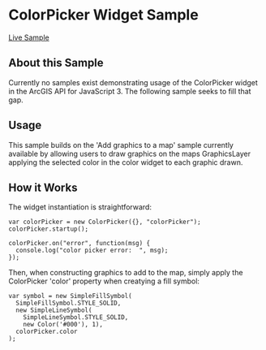 # ColorPicker Widget Sample

[Live Sample](https://briantwatson.github.io/gis-applications/JavaScript/color-picker/index.html)

## About this Sample
Currently no samples exist demonstrating usage of the ColorPicker widget in the ArcGIS API for JavaScript 3.  The following sample seeks to fill that gap.

## Usage
This sample builds on the 'Add graphics to a map' sample currently available by allowing users to draw graphics on the maps GraphicsLayer applying the selected color in the color widget to each graphic drawn.

## How it Works
The widget instantiation is straightforward:
```
var colorPicker = new ColorPicker({}, "colorPicker");
colorPicker.startup();

colorPicker.on("error", function(msg) {
  console.log("color picker error:  ", msg);
});
```
Then, when constructing graphics to add to the map, simply apply the ColorPicker 'color' property when creatying a fill symbol:
```
var symbol = new SimpleFillSymbol(
  SimpleFillSymbol.STYLE_SOLID,
  new SimpleLineSymbol(
    SimpleLineSymbol.STYLE_SOLID,
    new Color('#000'), 1),
  colorPicker.color
);
```
